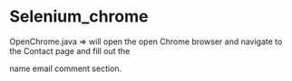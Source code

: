 # Selenium_chrome
OpenChrome.java => will open the open Chrome browser and navigate to the Contact page and fill out the

name
email
comment section.